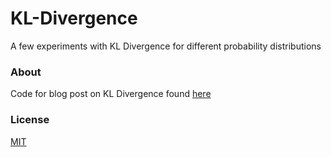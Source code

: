# KL-Divergence
A few experiments with KL Divergence for different probability distributions

### About

Code for blog post on KL Divergence found [here](https://www.notion.so/KL-Divergence-7322faeb75bb43b1bf0c116ae7d7bc3b)

### License

[MIT](https://github.com/rish-16/KL-Divergence/blob/master/LICENSE)